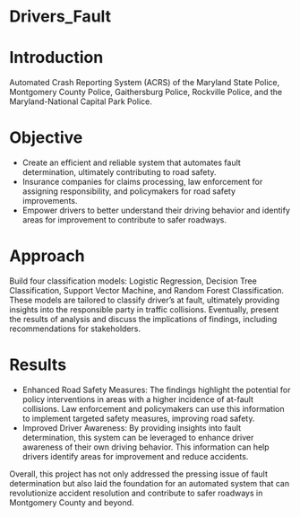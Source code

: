 # Drivers_Fault

# Introduction 

Automated Crash Reporting System (ACRS) of the Maryland State Police, Montgomery County Police, Gaithersburg Police, Rockville Police, and the Maryland-National Capital Park Police.

# Objective

* Create an efficient and reliable system that automates fault determination, ultimately contributing to road safety.
* Insurance companies for claims processing, law enforcement for assigning responsibility, and policymakers for road safety improvements. 
* Empower drivers to better understand their driving behavior and identify areas for improvement to contribute to safer roadways.

# Approach 

Build four classification models: Logistic Regression, Decision Tree Classification, Support Vector Machine, and Random Forest Classification. These models are tailored to classify driver’s at fault, ultimately providing insights into the responsible party in traffic collisions. Eventually, present the results of analysis and discuss the implications of findings, including recommendations for stakeholders.

# Results

* Enhanced Road Safety Measures: The findings highlight the potential for policy interventions in areas with a higher incidence of at-fault collisions. Law enforcement and policymakers can use this information to implement targeted safety measures, improving road safety.
* Improved Driver Awareness: By providing insights into fault determination, this system can be leveraged to enhance driver awareness of their own driving behavior. This information can help drivers identify areas for improvement and reduce accidents.

Overall, this project has not only addressed the pressing issue of fault determination but also laid the foundation for an automated system that can revolutionize accident resolution and contribute to safer roadways in Montgomery County and beyond.

